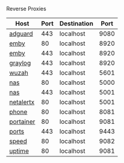 Reverse Proxies

| Host | Port | Destination | Port |
|--|--|--|--|
| [adguard](http://adguard.opbta.com) | 443 | localhost | 9080 |
| [emby](http://emby.opbta.com) | 80 | localhost | 8920 |
| [emby](https://emby.opbta.com) | 443 | localhost | 8920 |
| [graylog](http://graylog.opbta.com) | 443 | localhost | 8920 |
| [wuzah](https://wuzah.opbta.com) | 443 | localhost | 5601 |
| [nas](http://nas.opbta.com) | 80 | localhost | 5000 |
| [nas](https://nas.opbta.com) | 443 | localhost | 5001 |
| [netalertx](http://netalertx.opbta.com) | 80 | localhost | 5001 |
| [phone](http://phone.opbta.com) | 80 | localhost | 8081 |
| [portainer](http://portainer.opbta.com) | 80 | localhost | 9081 |
| [ports](http://ports.opbta.com) | 443 | localhost | 9443 |
| [speed](http://speed.opbta.com) | 80 | localhost | 9082 |
| [uptime](http://uptime.opbta.com) | 80 | localhost | 9081 |
